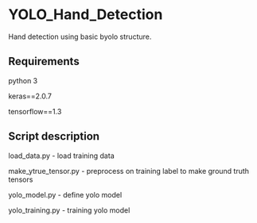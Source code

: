 # YOLO_Hand_Detection
Hand detection using basic byolo structure.

## Requirements
python 3

keras==2.0.7

tensorflow==1.3

## Script description
load_data.py - load training data

make_ytrue_tensor.py - preprocess on training label to make ground truth tensors

yolo_model.py - define yolo model 

yolo_training.py - training yolo model

 
